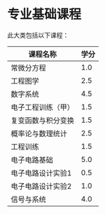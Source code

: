 # 专业基础课程

此大类包括以下课程：

| 课程名称 | 学分 |
| --- | --- |
| 常微分⽅程 | 1.0 |
| ⼯程图学 | 2.5 |
| 数字系统 | 4.5 |
| 电⼦⼯程训练（甲） | 1.5 |
| 复变函数与积分变换 | 1.5 |
| 概率论与数理统计 | 2.5 |
| ⼯程训练 | 1.5 |
| 电⼦电路基础  | 5.0 |
| 电⼦电路设计实验1 | 0.5 |
| 电⼦电路设计实验2 | 1.0 |
| 信号与系统 | 4.0 |